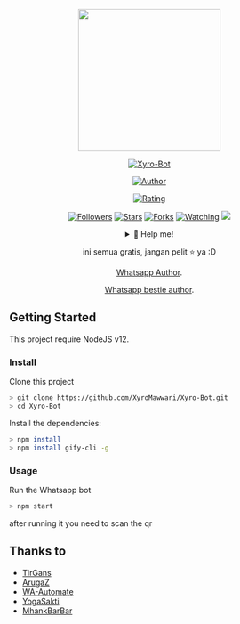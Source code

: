 <p align="center">
<p align="center">
<img src="https://media.giphy.com/media/kdFxbG69raaPw142Vl/source.gif" width="256" height="256">
</p>
<p align="center">
<a href="#"><img title="Xyro-Bot" src="https://img.shields.io/badge/Xyro Bot-green?colorA=%23ff0000&colorB=%23017e40&style=for-the-badge"></a>
</p>
<p align="center">
<a href="https://github.com/XyroMawwari"><img title="Author" src="https://img.shields.io/badge/AUTHOR-XyroMawwari-orange.svg?style=for-the-badge&logo=github"></a>
</p>
<p align="center">
<a href="https://www.codefactor.io/repository/github/XyroMawwari/Xyro-Bot/overview/master"><img title="Rating" src="https://www.codefactor.io/repository/github/XyroMawwari/Xyro-Bot/badge/master"></a>
</p>
<p align="center">
<a href="https://github.com/XyroMawwari/followers"><img title="Followers" src="https://img.shields.io/github/followers/XyroMawwari?color=blue&style=flat-square"></a>
<a href="https://github.com/XyroMawwari/Xyro-Bot/stargazers/"><img title="Stars" src="https://img.shields.io/github/stars/XyroMawwari/Xyro-Bot?color=red&style=flat-square"></a>
<a href="https://github.com/XyroMawwari/Xyro-Bot/network/members"><img title="Forks" src="https://img.shields.io/github/forks/XyroMawwari/Xyro-Bot?color=red&style=flat-square"></a>
<a href="https://github.com/XyroMawwari/Xyro-Bot/watchers"><img title="Watching" src="https://img.shields.io/github/watchers/XyroMawwari/Xyro-Bot?label=Watchers&color=blue&style=flat-square"></a>
<a href="https://hits.seeyoufarm.com"><img src="https://hits.seeyoufarm.com/api/count/incr/badge.svg?url=https%3A%2F%2Fgithub.com%2FXyroMawwari%2FXyro-Bot&count_bg=%2379C83D&title_bg=%23555555&icon=probot.svg&icon_color=%2300FF6D&title=hits&edge_flat=false"/></a>
</p>
<div align="center">
<details>
 <summary>🥟 Help me!</summary>
 
 [Pulsa](Pulsa : 085258884722)
 
</details>

ini semua gratis, jangan pelit ⭐️ ya :D
<p align="center"><a href="https://wa.me/628876729780?text=Hay%Xyro" target="_blank">Whatsapp Author</a>.</p>
<p align="center"><a href="https://wa.me/6282134580805?text=Hay%Tierkun" target="_blank">Whatsapp bestie author</a>.</p>
</div>

## Getting Started

This project require NodeJS v12.

### Install
Clone this project

```bash
> git clone https://github.com/XyroMawwari/Xyro-Bot.git
> cd Xyro-Bot
```

Install the dependencies:

```bash
> npm install 
> npm install gify-cli -g
```

### Usage
Run the Whatsapp bot

```bash
> npm start
```

after running it you need to scan the qr

## Thanks to
- [TirGans](https://github.com/TierGans/NATHAN-BOT)
- [ArugaZ](https://github.com/ArugaZ/whatsapp-bot)
- [WA-Automate](https://github.com/open-wa/wa-automate-nodejs)
- [YogaSakti](https://github.com/YogaSakti/imageToSticker)
- [MhankBarBar](https://github.com/MhankBarBar/whatsapp-bot)

